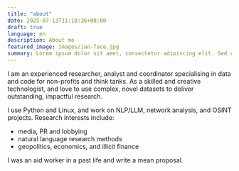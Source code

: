 ```yaml
---
title: "about"
date: 2025-07-13T11:10:36+08:00
draft: true
language: en
description: About me
featured_image: images/ian-face.jpg
summary: Lorem ipsum dolor sit amet, consectetur adipiscing elit. Sed cursus, odio nec venenatis lacinia, lacus lectus varius nisi, in tristique mi purus ut libero.
---
```

I am an experienced researcher, analyst and coordinator specialising in data and code for non-profits and think tanks. As a skilled and creative technologist, and love to use complex, novel datasets to deliver outstanding, impactful research. 

I use Python and Linux, and work on NLP/LLM, network analysis, and OSINT projects. Research interests include:
- media, PR and lobbying 
- natural language research methods
- geopolitics, economics, and illicit finance

I was an aid worker in a past life and write a mean proposal.